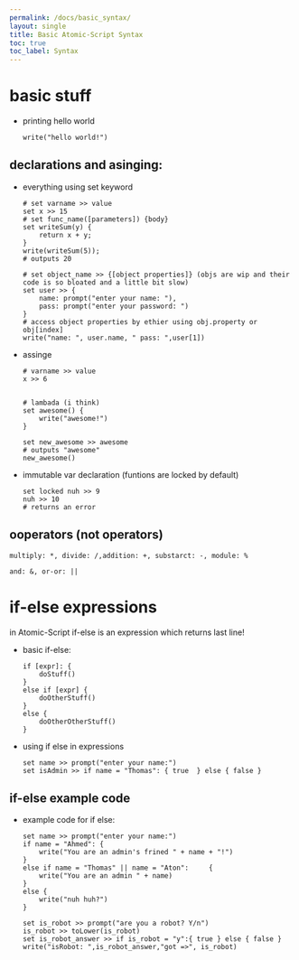 ```yaml
---
permalink: /docs/basic_syntax/
layout: single
title: Basic Atomic-Script Syntax
toc: true
toc_label: Syntax
---
```


# basic stuff
- printing hello world
    ```
    write("hello world!")
    ```
## declarations and asinging:
- everything using set keyword
    ```
    # set varname >> value
    set x >> 15
    # set func_name([parameters]) {body}
    set writeSum(y) {
        return x + y;
    }
    write(writeSum(5));
    # outputs 20

    # set object_name >> {[object properties]} (objs are wip and their code is so bloated and a little bit slow)
    set user >> {
        name: prompt("enter your name: "),
        pass: prompt("enter your password: ")
    }
    # access object properties by ethier using obj.property or obj[index]
    write("name: ", user.name, " pass: ",user[1])
    ```
- assinge
    ```
    # varname >> value
    x >> 6
    

    # lambada (i think)
    set awesome() {
        write("awesome!")
    }
    
    set new_awesome >> awesome
    # outputs "awesome"
    new_awesome()
    ```
- immutable var declaration (funtions are locked by default)
    ```
    set locked nuh >> 9
    nuh >> 10
    # returns an error
    ```
## ooperators (not operators)
```
multiply: *, divide: /,addition: +, substarct: -, module: %

and: &, or-or: ||
```
# if-else expressions
in Atomic-Script if-else is an expression which returns last line!
- basic if-else:
    ```
    if [expr]: {
        doStuff()
    }
    else if [expr] {
        doOtherStuff()
    }
    else {
        doOtherOtherStuff()
    }
    ```
- using if else in expressions
    ```
    set name >> prompt("enter your name:")
    set isAdmin >> if name = "Thomas": { true  } else { false }
    ```
## if-else example code
- example code for if else:
    ```
    set name >> prompt("enter your name:")
    if name = "Ahmed": {
        write("You are an admin's frined " + name + "!")
    }
    else if name = "Thomas" || name = "Aton":     {
        write("You are an admin " + name)
    }
    else {
        write("nuh huh?")
    }

    set is_robot >> prompt("are you a robot? Y/n")
    is_robot >> toLower(is_robot)
    set is_robot_answer >> if is_robot = "y":{ true } else { false }
    write("isRobot: ",is_robot_answer,"got =>", is_robot)
    ```
